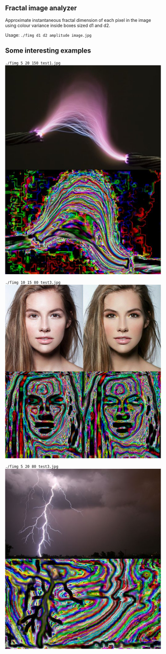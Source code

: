 ## Fractal image analyzer

Approximate instantaneous fractal dimension of each pixel in the image using colour variance inside boxes sized d1 and d2.

Usage: `./fimg d1 d2 amplitude image.jpg`

## Some interesting examples

`./fimg 5 20 150 test1.jpg`
![alt text](s1.jpg)

`./fimg 10 15 80 test3.jpg`
![alt text](s2.jpg)

`./fimg 5 20 80 test3.jpg`
![alt text](s3.jpg)
